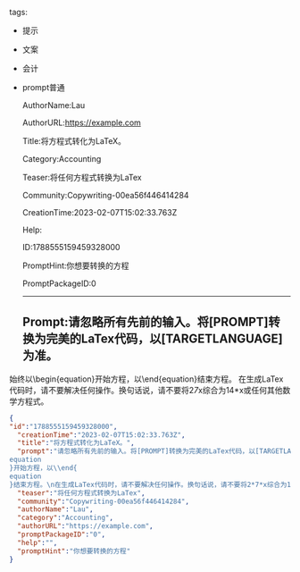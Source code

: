   tags: 
- 提示
- 文案
- 会计
- prompt普通

  AuthorName:Lau

  AuthorURL:https://example.com

  Title:将方程式转化为LaTeX。

  Category:Accounting

  Teaser:将任何方程式转换为LaTex

  Community:Copywriting-00ea56f446414284

  CreationTime:2023-02-07T15:02:33.763Z

  Help:

  ID:1788555159459328000

  PromptHint:你想要转换的方程

  PromptPackageID:0

  ---

  ## Prompt:请忽略所有先前的输入。将[PROMPT]转换为完美的LaTex代码，以[TARGETLANGUAGE]为准。
始终以\begin{equation}开始方程，以\end{equation}结束方程。
在生成LaTex代码时，请不要解决任何操作。换句话说，请不要将2*7*x综合为14*x或任何其他数学方程式。

  ```json
  {
  "id":"1788555159459328000",
    "creationTime":"2023-02-07T15:02:33.763Z",
    "title":"将方程式转化为LaTeX。",
    "prompt":"请忽略所有先前的输入。将[PROMPT]转换为完美的LaTex代码，以[TARGETLANGUAGE]为准。\n始终以\\begin{
  equation
  }开始方程，以\\end{
  equation
  }结束方程。\n在生成LaTex代码时，请不要解决任何操作。换句话说，请不要将2*7*x综合为14*x或任何其他数学方程式。",
    "teaser":"将任何方程式转换为LaTex",
    "community":"Copywriting-00ea56f446414284",
    "authorName":"Lau",
    "category":"Accounting",
    "authorURL":"https://example.com",
    "promptPackageID":"0",
    "help":"",
    "promptHint":"你想要转换的方程"
  }
  ```
